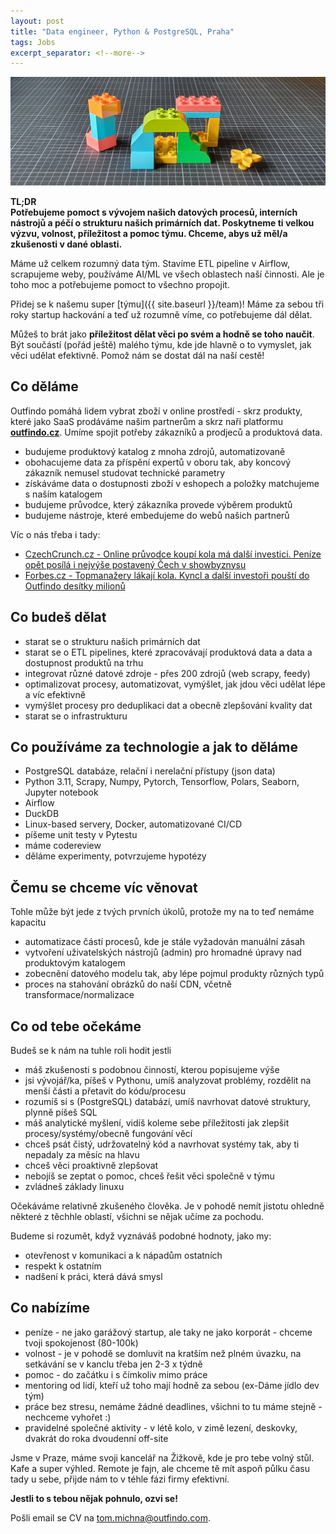 ```yaml
---
layout: post
title: "Data engineer, Python & PostgreSQL, Praha"
tags: Jobs
excerpt_separator: <!--more-->
---
```


![Team](/assets/bricks/4.jpg)
<br>

**TL;DR**   
**Potřebujeme pomoct s vývojem našich datových procesů, interních nástrojů a péčí o strukturu našich primárních dat. Poskytneme ti velkou výzvu, volnost, příležitost a pomoc týmu. Chceme, abys už měl/a zkušenosti v dané oblasti.**

<!--more-->

Máme už celkem rozumný data tým. Stavíme ETL pipeline v Airflow, scrapujeme weby, používáme AI/ML ve všech oblastech naší činnosti. Ale je toho moc a potřebujeme pomoct to všechno propojit.

Přidej se k našemu super [týmu]({{ site.baseurl }}/team)!
Máme za sebou tři roky startup hackování a teď už rozumně víme, co potřebujeme dál dělat.

Můžeš to brát jako **příležitost dělat věci po svém a hodně se toho naučit**. Být součástí (pořád ještě) malého týmu, kde jde hlavně o to vymyslet, jak věci udělat efektivně.
Pomož nám se dostat dál na naší cestě!

## Co děláme

Outfindo pomáhá lidem vybrat zboží v online prostředí - skrz produkty, které jako SaaS prodáváme našim partnerům a skrz naři platformu **[outfindo.cz](https://outfindo.cz)**.
Umíme spojit potřeby zákazníků a prodjeců a produktová data.
* budujeme produktový katalog z mnoha zdrojů, automatizovaně
* obohacujeme data za příspění expertů v oboru tak, aby koncový zákazník nemusel studovat technické parametry
* získáváme data o dostupnosti zboží v eshopech a položky matchujeme s naším katalogem
* budujeme průvodce, který zákazníka provede výběrem produktů
* budujeme nástroje, které embedujeme do webů našich partnerů

Víc o nás třeba i tady:
* [CzechCrunch.cz - Online průvodce koupí kola má další investici. Peníze opět posílá i nejvýše postavený Čech v showbyznysu](https://cc.cz/online-pruvodce-koupi-kola-ma-dalsi-investici-penize-opet-posila-i-nejvyse-postaveny-cech-v-showbyznysu/)
* [Forbes.cz - Topmanažery lákají kola. Kyncl a další investoři pouští do Outfindo desítky milionů](https://forbes.cz/topmanazery-lakaji-kola-kyncl-pousti-do-outfindo-dalsi-miliony-a-inspiruje-ostatni/)

## Co budeš dělat

* starat se o strukturu našich primárních dat
* starat se o ETL pipelines, které zpracovávají produktová data a data a dostupnost produktů na trhu
* integrovat různé datové zdroje - přes 200 zdrojů (web scrapy, feedy)
* optimalizovat procesy, automatizovat, vymýšlet, jak jdou věci udělat lépe a víc efektivně
* vymýšlet procesy pro deduplikaci dat a obecně zlepšování kvality dat
* starat se o infrastrukturu

## Co používáme za technologie a jak to děláme

* PostgreSQL databáze, relační i nerelační přístupy (json data)
* Python 3.11, Scrapy, Numpy, Pytorch, Tensorflow, Polars, Seaborn, Jupyter notebook
* Airflow
* DuckDB
* Linux-based servery, Docker, automatizované CI/CD
* píšeme unit testy v Pytestu
* máme codereview
* děláme experimenty, potvrzujeme hypotézy

## Čemu se chceme víc věnovat

Tohle může být jede z tvých prvních úkolů, protože my na to teď nemáme kapacitu
* automatizace částí procesů, kde je stále vyžadován manuální zásah
* vytvoření uživatelských nástrojů (admin) pro hromadné úpravy nad produktovým katalogem
* zobecnění datového modelu tak, aby lépe pojmul produkty různých typů
* proces na stahování obrázků do naší CDN, včetně transformace/normalizace

## Co od tebe očekáme

Budeš se k nám na tuhle roli hodit jestli
* máš zkušenosti s podobnou činností, kterou popisujeme výše
* jsi vývojář/ka, píšeš v Pythonu, umíš analyzovat problémy, rozdělit na menší části a přetavit do kódu/procesu
* rozumíš si s (PostgreSQL) databází, umíš navrhovat datové struktury, plynně píšeš SQL
* máš analytické myšlení, vidíš koleme sebe příležitosti jak zlepšit procesy/systémy/obecně fungování věcí
* chceš psát čistý, udržovatelný kód a navrhovat systémy tak, aby ti nepadaly za měsíc na hlavu
* chceš věci proaktivně zlepšovat
* nebojíš se zeptat o pomoc, chceš řešit věci společně v týmu
* zvládneš základy linuxu

Očekáváme relativně zkušeného člověka. Je v pohodě nemít jistotu ohledně některé z těchhle oblastí, všichni se nějak učíme za pochodu.

Budeme si rozumět, když vyznáváš podobné hodnoty, jako my:
* otevřenost v komunikaci a k nápadům ostatních
* respekt k ostatním
* nadšení k práci, která dává smysl

## Co nabízíme

* peníze - ne jako garážový startup, ale taky ne jako korporát - chceme tvoji spokojenost (80-100k)
* volnost - je v pohodě se domluvit na kratším než plném úvazku, na setkávání se v kanclu třeba jen 2-3 x týdně
* pomoc - do začátku i s čímkoliv mimo práce
* mentoring od lidí, kteří už toho mají hodně za sebou (ex-Dáme jídlo dev tým)
* práce bez stresu, nemáme žádné deadlines, všichni to tu máme stejně - nechceme vyhořet :)
* pravidelné společné aktivity - v létě kolo, v zimě lezení, deskovky, dvakrát do roka dvoudenní off-site

Jsme v Praze, máme svoji kancelář na Žižkově, kde je pro tebe volný stůl. Kafe a super výhled.
Remote je fajn, ale chceme tě mít aspoň půlku času tady u sebe, přijde nám to v téhle fázi firmy efektivní.

**Jestli to s tebou nějak pohnulo, ozvi se!**

Pošli email se CV na [tom.michna@outfindo.com](mailto:tom.michna@outfindo.com).
